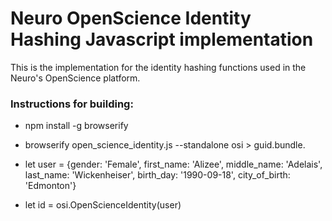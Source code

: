 
# Neuro OpenScience Identity Hashing Javascript implementation

This is the implementation for
the identity hashing functions used in the Neuro's OpenScience
platform.

### Instructions for building:

* npm install -g browserify

* browserify open_science_identity.js --standalone osi > guid.bundle.

* let user = {gender: 'Female', first_name: 'Alizee', middle_name: 'Adelais', last_name: 'Wickenheiser', birth_day: '1990-09-18', city_of_birth: 'Edmonton'}

* let id = osi.OpenScienceIdentity(user)